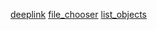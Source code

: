 [deeplink](https://lightpeanut.github.io/ShadowScripts/deeplink.html)
[file_chooser](https://lightpeanut.github.io/ShadowScripts/file_chooser_incept.html)
[list_objects](https://lightpeanut.github.io/ShadowScripts/list_objects.html)
